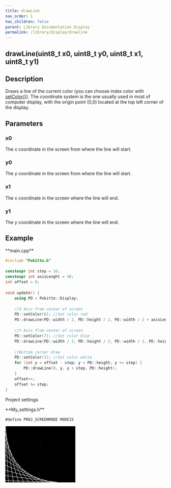 ```yaml
---
title: drawLine
nav_order: 1
has_children: false
parent: Library Documentation Display
permalink: /library/display/drawline
---
```


## drawLine(uint8_t x0, uint8_t y0, uint8_t x1, uint8_t y1)

## Description

Draws a line of the current color (you can choose index color with [setColor()]({{site.url}}{{site.baseurl}}/library/display/setcolor)).
The coordinate system is the one usually used in most of computer display, with the origin point (0,0) located at the top left corner of the display.

## Parameters

### x0
The x coordinate in the screen from where the line will start. 

### y0
The y coordinate in the screen from where the line will start. 

### x1
The x coordinate in the screen where the line will end.

### y1
The y coordinate in the screen where the line will end.

## Example

<div class="code-example" markdown="1">
**main.cpp**
</div>


```cpp
#include "Pokitto.h"

constexpr int step = 16;
constexpr int axisLenght = 48;
int offset = 0;

void update() {
    using PD = Pokitto::Display;

    //X Axis from center of screen
    PD::setColor(6); //Set color red
    PD::drawLine(PD::width / 2, PD::height / 2, PD::width / 2 + axisLenght, PD::height / 2);

    //Y Axis from center of screen
    PD::setColor(7); //Set color blue
    PD::drawLine(PD::width / 2, PD::height / 2, PD::width / 2, PD::height / 2 - axisLenght);

    //Bottom corner draw
    PD::setColor(1); //Set color white
    for (int y = offset - step; y < PD::height; y += step) {
        PD::drawLine(0, y, y + step, PD::height);
    }
    offset++;
    offset %= step;
}
```

Project settings
<div class="code-example" markdown="1">
**My_settings.h**
</div>

```
#define PROJ_SCREENMODE MODE15
```

<div style="min-width: 33.33%">
    <img src="drawline.gif">
</div>

